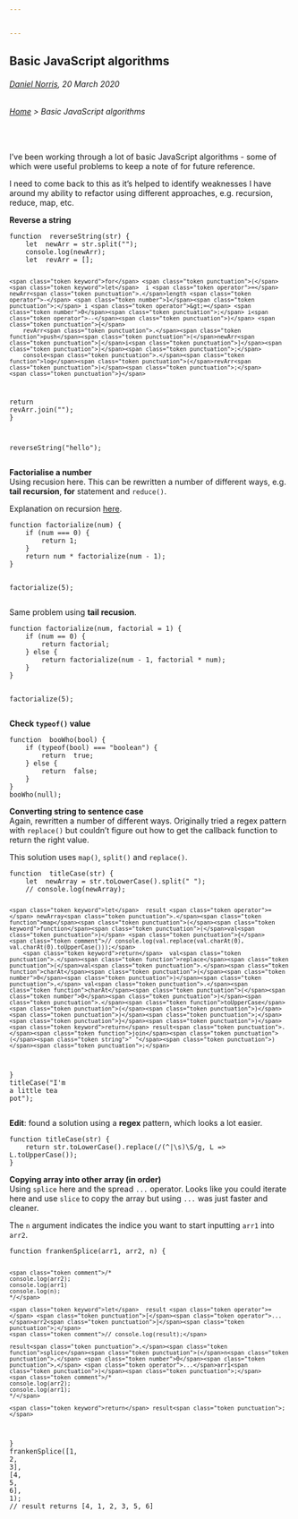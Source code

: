 ```yaml
---


---
```


<h2 id="basic-javascript-algorithms">Basic JavaScript algorithms</h2>
<h6 id="daniel-norris-20-march-2020"><a href="https://github.com/daniel-norris">Daniel Norris</a>, 20 March 2020</h6>
<h6 id="home--basic-javascript-algorithms"><a href="./">Home</a> &gt; Basic JavaScript algorithms</h6>
<br> 
<p>I’ve been working through a lot of basic JavaScript algorithms - some of which were useful problems to keep a note of for future reference.</p>
<p>I need to come back to this as it’s helped to identify weaknesses I have around my ability to refactor using different approaches, e.g. recursion, reduce, map, etc.</p>
<p><strong>Reverse a string</strong></p>
<pre class=" language-javascript"><code class="prism  language-javascript"><span class="token keyword">function</span>  <span class="token function">reverseString</span><span class="token punctuation">(</span>str<span class="token punctuation">)</span> <span class="token punctuation">{</span>
	<span class="token keyword">let</span>  newArr <span class="token operator">=</span> str<span class="token punctuation">.</span><span class="token function">split</span><span class="token punctuation">(</span><span class="token string">""</span><span class="token punctuation">)</span><span class="token punctuation">;</span>
	console<span class="token punctuation">.</span><span class="token function">log</span><span class="token punctuation">(</span>newArr<span class="token punctuation">)</span><span class="token punctuation">;</span>
	<span class="token keyword">let</span>  revArr <span class="token operator">=</span> <span class="token punctuation">[</span><span class="token punctuation">]</span><span class="token punctuation">;</span>
	
	<span class="token keyword">for</span> <span class="token punctuation">(</span><span class="token keyword">let</span>  i <span class="token operator">=</span> newArr<span class="token punctuation">.</span>length <span class="token operator">-</span> <span class="token number">1</span><span class="token punctuation">;</span> i <span class="token operator">&gt;=</span> <span class="token number">0</span><span class="token punctuation">;</span> i<span class="token operator">--</span><span class="token punctuation">)</span> <span class="token punctuation">{</span>
		revArr<span class="token punctuation">.</span><span class="token function">push</span><span class="token punctuation">(</span>newArr<span class="token punctuation">[</span>i<span class="token punctuation">]</span><span class="token punctuation">)</span><span class="token punctuation">;</span>
		console<span class="token punctuation">.</span><span class="token function">log</span><span class="token punctuation">(</span>revArr<span class="token punctuation">)</span><span class="token punctuation">;</span>
	<span class="token punctuation">}</span>
<span class="token keyword">return</span>  revArr<span class="token punctuation">.</span><span class="token function">join</span><span class="token punctuation">(</span><span class="token string">""</span><span class="token punctuation">)</span><span class="token punctuation">;</span>
<span class="token punctuation">}</span>

<span class="token function">reverseString</span><span class="token punctuation">(</span><span class="token string">"hello"</span><span class="token punctuation">)</span><span class="token punctuation">;</span>
</code></pre>
<p><strong>Factorialise a number</strong><br>
Using recusion here. This can be rewritten a number of different ways, e.g. <strong>tail recursion</strong>, <strong>for</strong> statement and <code>reduce()</code>.</p>
<p>Explanation on recursion <a href="https://www.youtube.com/watch?v=k7-N8R0-KY4">here</a>.</p>
<pre class=" language-javascript"><code class="prism  language-javascript"><span class="token keyword">function</span> <span class="token function">factorialize</span><span class="token punctuation">(</span>num<span class="token punctuation">)</span> <span class="token punctuation">{</span>
	<span class="token keyword">if</span> <span class="token punctuation">(</span>num <span class="token operator">===</span> <span class="token number">0</span><span class="token punctuation">)</span> <span class="token punctuation">{</span>
		<span class="token keyword">return</span> <span class="token number">1</span><span class="token punctuation">;</span>
	<span class="token punctuation">}</span>
	<span class="token keyword">return</span> num <span class="token operator">*</span> <span class="token function">factorialize</span><span class="token punctuation">(</span>num <span class="token operator">-</span> <span class="token number">1</span><span class="token punctuation">)</span><span class="token punctuation">;</span>
<span class="token punctuation">}</span>

<span class="token function">factorialize</span><span class="token punctuation">(</span><span class="token number">5</span><span class="token punctuation">)</span><span class="token punctuation">;</span>
</code></pre>
<p>Same problem using <strong>tail recusion</strong>.</p>
<pre class=" language-javascript"><code class="prism  language-javascript"><span class="token keyword">function</span> <span class="token function">factorialize</span><span class="token punctuation">(</span>num<span class="token punctuation">,</span> factorial <span class="token operator">=</span> <span class="token number">1</span><span class="token punctuation">)</span> <span class="token punctuation">{</span>
	<span class="token keyword">if</span> <span class="token punctuation">(</span>num <span class="token operator">==</span> <span class="token number">0</span><span class="token punctuation">)</span> <span class="token punctuation">{</span>
		<span class="token keyword">return</span> factorial<span class="token punctuation">;</span>
	<span class="token punctuation">}</span> <span class="token keyword">else</span> <span class="token punctuation">{</span>
		<span class="token keyword">return</span> <span class="token function">factorialize</span><span class="token punctuation">(</span>num <span class="token operator">-</span> <span class="token number">1</span><span class="token punctuation">,</span> factorial <span class="token operator">*</span> num<span class="token punctuation">)</span><span class="token punctuation">;</span>
	<span class="token punctuation">}</span>
<span class="token punctuation">}</span>

<span class="token function">factorialize</span><span class="token punctuation">(</span><span class="token number">5</span><span class="token punctuation">)</span><span class="token punctuation">;</span>
</code></pre>
<p><strong>Check <code>typeof()</code> value</strong></p>
<pre class=" language-javascript"><code class="prism  language-javascript"><span class="token keyword">function</span>  <span class="token function">booWho</span><span class="token punctuation">(</span>bool<span class="token punctuation">)</span> <span class="token punctuation">{</span>
	<span class="token keyword">if</span> <span class="token punctuation">(</span><span class="token keyword">typeof</span><span class="token punctuation">(</span>bool<span class="token punctuation">)</span> <span class="token operator">===</span> <span class="token string">"boolean"</span><span class="token punctuation">)</span> <span class="token punctuation">{</span>
		<span class="token keyword">return</span>  <span class="token boolean">true</span><span class="token punctuation">;</span>
	<span class="token punctuation">}</span> <span class="token keyword">else</span> <span class="token punctuation">{</span>
		<span class="token keyword">return</span>  <span class="token boolean">false</span><span class="token punctuation">;</span>
	<span class="token punctuation">}</span>
<span class="token punctuation">}</span>
<span class="token function">booWho</span><span class="token punctuation">(</span><span class="token keyword">null</span><span class="token punctuation">)</span><span class="token punctuation">;</span>
</code></pre>
<p><strong>Converting string to sentence case</strong><br>
Again, rewritten a number of different ways. Originally tried a regex pattern with <code>replace()</code> but couldn’t figure out how to get the callback function to return the right value.</p>
<p>This solution uses <code>map()</code>, <code>split()</code> and <code>replace()</code>.</p>
<pre class=" language-javascript"><code class="prism  language-javascript"><span class="token keyword">function</span>  <span class="token function">titleCase</span><span class="token punctuation">(</span>str<span class="token punctuation">)</span> <span class="token punctuation">{</span>
	<span class="token keyword">let</span>  newArray <span class="token operator">=</span> str<span class="token punctuation">.</span><span class="token function">toLowerCase</span><span class="token punctuation">(</span><span class="token punctuation">)</span><span class="token punctuation">.</span><span class="token function">split</span><span class="token punctuation">(</span><span class="token string">" "</span><span class="token punctuation">)</span><span class="token punctuation">;</span>
	<span class="token comment">// console.log(newArray);</span>

	<span class="token keyword">let</span>  result <span class="token operator">=</span> newArray<span class="token punctuation">.</span><span class="token function">map</span><span class="token punctuation">(</span><span class="token keyword">function</span><span class="token punctuation">(</span>val<span class="token punctuation">)</span> <span class="token punctuation">{</span>
	<span class="token comment">// console.log(val.replace(val.charAt(0), val.charAt(0).toUpperCase()));</span>
		<span class="token keyword">return</span>  val<span class="token punctuation">.</span><span class="token function">replace</span><span class="token punctuation">(</span>val<span class="token punctuation">.</span><span class="token function">charAt</span><span class="token punctuation">(</span><span class="token number">0</span><span class="token punctuation">)</span><span class="token punctuation">,</span> val<span class="token punctuation">.</span><span class="token function">charAt</span><span class="token punctuation">(</span><span class="token number">0</span><span class="token punctuation">)</span><span class="token punctuation">.</span><span class="token function">toUpperCase</span><span class="token punctuation">(</span><span class="token punctuation">)</span><span class="token punctuation">)</span><span class="token punctuation">;</span>
	<span class="token punctuation">}</span><span class="token punctuation">)</span>
	<span class="token keyword">return</span> result<span class="token punctuation">.</span><span class="token function">join</span><span class="token punctuation">(</span><span class="token string">" "</span><span class="token punctuation">)</span><span class="token punctuation">;</span> 
<span class="token punctuation">}</span>
<span class="token function">titleCase</span><span class="token punctuation">(</span><span class="token string">"I'm a little tea pot"</span><span class="token punctuation">)</span><span class="token punctuation">;</span>
</code></pre>
<p><strong>Edit</strong>: found a solution using a <strong>regex</strong> pattern, which looks a lot easier.</p>
<pre class=" language-javascript"><code class="prism  language-javascript"><span class="token keyword">function</span> <span class="token function">titleCase</span><span class="token punctuation">(</span>str<span class="token punctuation">)</span> <span class="token punctuation">{</span> 
	<span class="token keyword">return</span> str<span class="token punctuation">.</span><span class="token function">toLowerCase</span><span class="token punctuation">(</span><span class="token punctuation">)</span><span class="token punctuation">.</span><span class="token function">replace</span><span class="token punctuation">(</span><span class="token regex">/(^|\s)\S/g</span><span class="token punctuation">,</span> L <span class="token operator">=&gt;</span> L<span class="token punctuation">.</span><span class="token function">toUpperCase</span><span class="token punctuation">(</span><span class="token punctuation">)</span><span class="token punctuation">)</span><span class="token punctuation">;</span> 
<span class="token punctuation">}</span>
</code></pre>
<p><strong>Copying array into other array (in order)</strong><br>
Using <code>splice</code> here and the spread <code>...</code> operator. Looks like you could iterate here and use <code>slice</code> to copy the array but using <code>...</code> was just faster and cleaner.</p>
<p>The <code>n</code> argument indicates the indice you want to start inputting <code>arr1</code> into <code>arr2</code>.</p>
<pre class=" language-javascript"><code class="prism  language-javascript"><span class="token keyword">function</span> <span class="token function">frankenSplice</span><span class="token punctuation">(</span>arr1<span class="token punctuation">,</span> arr2<span class="token punctuation">,</span> n<span class="token punctuation">)</span> <span class="token punctuation">{</span>
 
	<span class="token comment">/*
	console.log(arr2);
	console.log(arr1)
	console.log(n);
	*/</span>

	<span class="token keyword">let</span>  result <span class="token operator">=</span> <span class="token punctuation">[</span><span class="token operator">...</span>arr2<span class="token punctuation">]</span><span class="token punctuation">;</span>
	<span class="token comment">// console.log(result);</span>

	result<span class="token punctuation">.</span><span class="token function">splice</span><span class="token punctuation">(</span>n<span class="token punctuation">,</span> <span class="token number">0</span><span class="token punctuation">,</span> <span class="token operator">...</span>arr1<span class="token punctuation">)</span><span class="token punctuation">;</span>
	<span class="token comment">/*
	console.log(arr2);
	console.log(arr1);
	*/</span>
	
	<span class="token keyword">return</span> result<span class="token punctuation">;</span>
<span class="token punctuation">}</span>
<span class="token function">frankenSplice</span><span class="token punctuation">(</span><span class="token punctuation">[</span><span class="token number">1</span><span class="token punctuation">,</span> <span class="token number">2</span><span class="token punctuation">,</span> <span class="token number">3</span><span class="token punctuation">]</span><span class="token punctuation">,</span> <span class="token punctuation">[</span><span class="token number">4</span><span class="token punctuation">,</span> <span class="token number">5</span><span class="token punctuation">,</span> <span class="token number">6</span><span class="token punctuation">]</span><span class="token punctuation">,</span> <span class="token number">1</span><span class="token punctuation">)</span><span class="token punctuation">;</span>
<span class="token comment">// result returns [4, 1, 2, 3, 5, 6] </span>
</code></pre>

